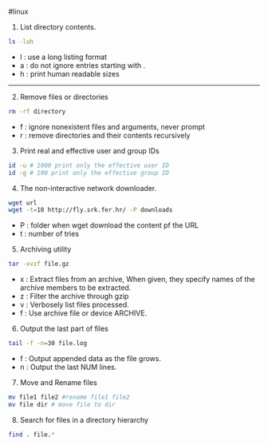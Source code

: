 #linux

1. List directory contents.

```bash
ls -lah
```
* l :  use a long listing format
* a :  do not ignore entries starting with .
* h : print human readable sizes
___
2. Remove files or directories

```bash
rm -rf directory
```
* f : ignore nonexistent files and arguments, never prompt
* r :  remove directories and their contents recursively
3. Print real and effective user and group IDs

```bash
id -u # 1000 print only the effective user ID
id -g # 100 print only the effective group ID
```
4. The non-interactive network downloader.

```bash
wget url
wget -t=10 http://fly.srk.fer.hr/ -P downloads
```
* P : folder when wget download the content pf the URL
* t :  number of tries 

5. Archiving utility

```bash
tar -xvzf file.gz
```
* x : Extract files from an archive, When given, they  specify  names  of  the  archive  members  to  be extracted.
* z : Filter the archive through gzip
* v : Verbosely list files processed.
* f : Use  archive  file  or device ARCHIVE.

6. Output the last part of files

```bash
tail -f -n=30 file.log
```
* f : Output appended data as the file grows. 
* n : Output the last NUM lines.

7. Move and Rename files

```bash
mv file1 file2 #rename file1 file2
mv file dir # move file to dir
```

8. Search for files in a directory hierarchy

```bash
find . file.*
```